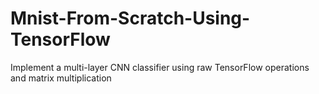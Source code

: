 # Mnist-From-Scratch-Using-TensorFlow
 Implement a multi-layer CNN classifier using raw TensorFlow operations and matrix multiplication
